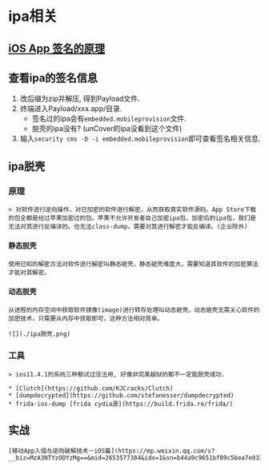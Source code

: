 # ipa相关

## [iOS App 签名的原理](https://wereadteam.github.io/2017/03/13/Signature/)

## 查看ipa的签名信息

1. 改后缀为zip并解压, 得到Payload文件. 
2. 终端进入Payload/xxx.app/目录.
	* 签名过的ipa会有`embedded.mobileprovision`文件.
	* 脱壳的ipa没有? (unCover的ipa没看到这个文件)
3. 输入`security cms -D -i embedded.mobileprovision`即可查看签名相关信息.

## ipa脱壳

### 原理

	> 对软件进行逆向操作，对已加密的软件进行解密，从而获取真实软件源码。App Store下载的包全都是经过苹果加密过的包。苹果不允许开发者自己加密ipa包，加密后的ipa包，我们是无法对其进行反编译的。也无法class-dump，需要对其进行解密才能反编译。(企业除外)

#### 静态脱壳

	使用已知的解密方法对软件进行解密叫静态砸壳，静态砸壳难度大，需要知道其软件的加密算法才能对其解密。

#### 动态脱壳
	从进程的内存空间中获取软件镜像(image)进行转存处理叫动态砸壳，动态砸壳无需关心软件的加密技术，只需要从内存中获取即可，这种方法相对简单。

	![](./ipa脱壳.png)

### 工具
	
	> ios11.4.1的系统三种都试过没法用, 好像非完美越狱的都不一定能脱壳成功.

	* [Clutch](https://github.com/KJCracks/Clutch)
	* [dumpdecrypted](https://github.com/stefanesser/dumpdecrypted)
	* frida-ios-dump [frida cydia源](https://build.frida.re/frida/)

## 实战

	[移动App入侵与逆向破解技术－iOS篇](https://mp.weixin.qq.com/s?__biz=MzA3NTYzODYzMg==&mid=2653577384&idx=1&sn=b44a9c9651bf09c5bea7e0337031c53c&scene=0%23wechat_redirect)











